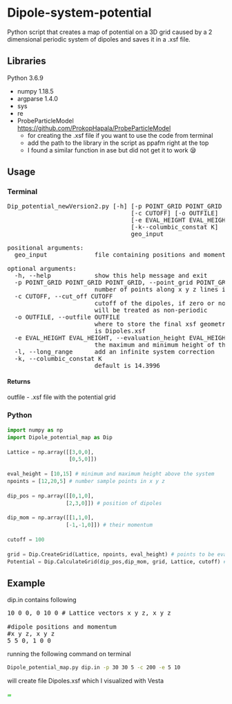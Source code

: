 # Dipole-system-potential
Python script that creates a map of potential on a 3D grid caused by a 2 dimensional periodic system of dipoles and saves it in a .xsf file.

## Libraries
Python 3.6.9
* numpy 1.18.5
* argparse 1.4.0
* sys 
* re 
* ProbeParticleModel https://github.com/ProkopHapala/ProbeParticleModel
  * for creating the .xsf file if you want to use the code from terminal
  * add the path to the library in the script as ppafm right at the top
  * I found a similar function in ase but did not get it to work 😪️

## Usage 
### Terminal 
<pre>
Dip_potential_newVersion2.py [-h] [-p POINT_GRID POINT_GRID POINT_GRID]  
                                  [-c CUTOFF] [-o OUTFILE]  
                                  [-e EVAL_HEIGHT EVAL_HEIGHT] [-l]  
                                  [-k--columbic_constat K]  
                                  geo_input 

positional arguments:
  geo_input             file containing positions and moments of all dipoles

optional arguments:
  -h, --help            show this help message and exit
  -p POINT_GRID POINT_GRID POINT_GRID, --point_grid POINT_GRID POINT_GRID POINT_GRID
                        number of points along x y z lines in point grid
  -c CUTOFF, --cut_off CUTOFF
                        cutoff of the dipoles, if zero or not selected system
                        will be treated as non-periodic
  -o OUTFILE, --outfile OUTFILE
                        where to store the final xsf geometry default
                        is Dipoles.xsf
  -e EVAL_HEIGHT EVAL_HEIGHT, --evaluation_height EVAL_HEIGHT EVAL_HEIGHT
                        the maximum and minimum height of the point grid
  -l, --long_range      add an infinite system correction
  -k, --columbic_constat K
                        default is 14.3996
</pre>

#### Returns
outfile - .xsf file with the potential grid


### Python 
```python
import numpy as np
import Dipole_potential_map as Dip

Lattice = np.array([[3,0,0],
                    [0,5,0]])

eval_height = [10,15] # minimum and maximum height above the system                                                     
npoints = [12,20,5] # number sample points in x y z 

dip_pos = np.array([[0,1,0],
                   [2,3,0]]) # position of dipoles                                     
                   
dip_mom = np.array([[1,1,0],
                   [-1,-1,0]]) # their momentum 
                   
cutoff = 100

grid = Dip.CreateGrid(Lattice, npoints, eval_height) # points to be evaluated                                            
Potential = Dip.CalculateGrid(dip_pos,dip_mom, grid, Lattice, cutoff) # V(x,y,z) = Potential[z, y, x]  
```

## Example 

dip.in contains following

<pre>
10 0 0, 0 10 0 # Lattice vectors x y z, x y z 

#dipole positions and momentum
#x y z, x y z
5 5 0, 1 0 0
</pre>

running the following command on terminal 

```bash 
Dipole_potential_map.py dip.in -p 30 30 5 -c 200 -e 5 10
```
will create file Dipoles.xsf which I visualized with Vesta  
  
<img src="./dip.png" alt="" style="width:10px;"/>
